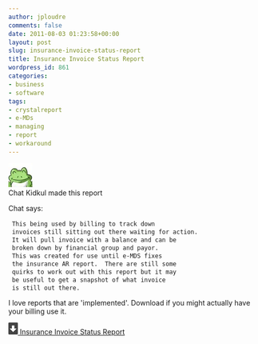 ```yaml
---
author: jploudre
comments: false
date: 2011-08-03 01:23:58+00:00
layout: post
slug: insurance-invoice-status-report
title: Insurance Invoice Status Report
wordpress_id: 861
categories:
- business
- software
tags:
- crystalreport
- e-MDs
- managing
- report
- workaround
---
```


![](/files/2011/08/AIbEiAIAAABDCNfdxLH-rsvxIiILdmNhcmRfcGhvdG8qKGJmNzA1ZjRhNDViMGI0ZTliMzU1M2U2Yjg4NDg5MjVlNGQ0OWQ4NjMwAa0sj0W03YTFCtxfJMHI64y6bfUL.jpg)  
Chat Kidkul made this report

Chat says:

     This being used by billing to track down 
     invoices still sitting out there waiting for action.  
     It will pull invoice with a balance and can be 
     broken down by financial group and payor.  
     This was created for use until e-MDS fixes 
     the insurance AR report.  There are still some 
     quirks to work out with this report but it may 
     be useful to get a snapshot of what invoice 
     is still out there.
     
I love reports that are 'implemented'. Download if you might actually have your billing use it.

[![](/files/2011/01/57-download.png) Insurance Invoice Status Report](/files/2011/08/Insurance-Invoice-Status-Report.zip)


